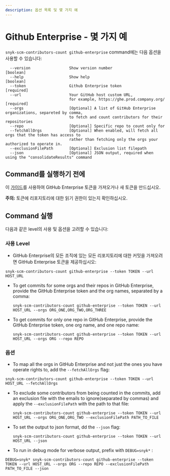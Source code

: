 ```yaml
---
description: 옵션 목록 및 몇 가지 예
---
```


# Github Enterprise - 몇 가지 예

`snyk-scm-contributors-count github-enterprise` command에는 다음 옵션을 사용할 수 있습니다:

```
  --version                 Show version number                        [boolean]
  --help                    Show help                                  [boolean]
  --token                   Github Enterprise token                    [required]
  --url                     Your GitHub host custom URL, 
                            for example, https://ghe.prod.company.org/ [required]
  --orgs                    [Optional] A list of GitHub Enterprise organizations, separeted by comma, 
                            to fetch and count contributors for their repositories              
  --repo                    [Optional] Specific repo to count only for
  --fetchAllOrgs            [Optional] When enabled, will fetch all orgs that the token has access to
                            rather than fetching only the orgs your authorized to operate in.
  --exclusionFilePath       [Optional] Exclusion list filepath
  --json                    [Optional] JSON output, required when using the "consolidateResults" command
```

## **Command를 실행하기 전에**

이 [가이드](https://docs.github.com/en/authentication/keeping-your-account-and-data-secure/creating-a-personal-access-token)를 사용하여 GitHub Enterprise 토큰을 가져오거나 새 토큰을 만드십시오.

**주의:** 토큰에 리포지토리에 대한 읽기 권한이 있는지 확인하십시오.

## Command 실행

다음과 같은 level의 사용 및 옵션을 고려할 수 있습니다:

### 사용 Level

* GitHub Enterprise의 모든 조직에 있는 모든 리포지토리에 대한 커밋을 가져오려면 GitHub Enterprise 토큰을 제공하십시오:

```
snyk-scm-contributors-count github-enterprise --token TOKEN --url HOST_URL
```

*   To get commits for some orgs and their repos in GitHub Enterprise, provide the GitHub Enterprise token and the org names, separated by a comma:

    ```
    snyk-scm-contributors-count github-enterprise --token TOKEN --url HOST_URL --orgs ORG_ONE,ORG_TWO,ORG_THREE
    ```
*   To get commits for only one repo in GitHub Enterprise, provide the GitHub Enterprise token, one org name, and one repo name:

    ```
    snyk-scm-contributors-count github-enterprise --token TOKEN --url HOST_URL --orgs ORG --repo REPO
    ```

### 옵션

* To map all the orgs in GitHub Enterprise and not just the ones you have operate rights to, add the `--fetchAllOrgs` flag:

```
snyk-scm-contributors-count github-enterprise --token TOKEN --url HOST_URL --fetchAllOrgs
```

*   To exclude some contributors from being counted in the commits, add an exclusion file with the emails to ignore(separated by commas) and apply the `--exclusionFilePath` with the path to that file:

    ```
    snyk-scm-contributors-count github-enterprise --token TOKEN --url HOST_URL --orgs ORG_ONE,ORG_TWO --exclusionFilePath PATH_TO_FILE
    ```
*   To set the output to json format, dd the `--json` flag:

    ```
    snyk-scm-contributors-count github-enterprise --token TOKEN --url HOST_URL --json
    ```
* To run in debug mode for verbose output, prefix with `DEBUG=snyk*` :

```
DEBUG=snyk* snyk-scm-contributors-count github-enterprise --token TOKEN --url HOST_URL --orgs ORG --repo REPO --exclusionFilePath PATH_TO_FILE --json
```
